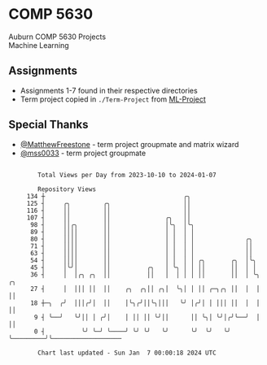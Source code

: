 # COMP 5630
Auburn COMP 5630 Projects  
Machine Learning

## Assignments
- Assignments 1-7 found in their respective directories
- Term project copied in `./Term-Project` from [ML-Project](https://github.com/wumphlett/ML-Project)

## Special Thanks
- [@MatthewFreestone](https://github.com/MatthewFreestone) - term project groupmate and matrix wizard
- [@mss0033](https://github.com/mss0033) - term project groupmate

```

        Total Views per Day from 2023-10-10 to 2024-01-07

        Repository Views
     134 ┼                                      ╭╮
     125 ┤     ╭╮         ╭╮                    ││
     116 ┤     ││         ││                    ││
     107 ┤     ││         ││               ╭╮   ││
      98 ┤     ││╭╮       ││               │╰╮  │╰╮
      89 ┤     ││││       ││               │ │  │ │
      80 ┤     ││││       ││               │ │  │ │              ╭╮
      71 ┤     ││││       ││               │ │  │ │              ││
      63 ┤     ││││       ││               │ │  │ │              ││
      54 ┤     ││││       ││               │ │  │ │ ╭╮       ╭╮  │╰╮
      45 ┤     │╰╯│       ││          ╭╮   │ ╰╮ │ │ ││       ││  │ │
      36 ┤     │  │╭╮ ╭╮  ││          ││   │  │ │ │ ││       ││  │ ╰╮         ╭╮
      27 ┤     │  │││ ││  ││    ╭╮  ╭╮││ ╭╮│  ╰╮│ │ ││ ╭─╮╭╮ ││  │  │         ││
      18 ┼─╮  ╭╯  │││╭╯│  ││    │╰╮╭╯││╰╮│││   ╰╯ │╭╯│ │ │││ ││  │  │         ││
       9 ┤ ╰──╯   ╰╯││ │ ╭╯│    │ ││ ││ ╰╯││      ││ ╰╮│ ╰╯│╭╯╰──╯  │         ││
       0 ┤          ╰╯ ╰─╯ ╰────╯ ╰╯ ╰╯   ╰╯      ╰╯  ╰╯   ╰╯       ╰─────────╯╰───────────────────

        Chart last updated - Sun Jan  7 00:00:18 2024 UTC
        
```
